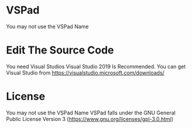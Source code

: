 # VSPad
You may not use the VSPad Name

# Edit The Source Code
You need Visual Studios Visual Studio 2019 Is Recommended. You can get Visual Studio from
https://visualstudio.microsoft.com/downloads/ 

# License
You may not use the VSPad Name
VSPad falls under the GNU General Public License Version 3 (https://www.gnu.org/licenses/gpl-3.0.html) 
